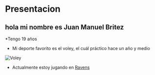 # Presentacion

## hola mi nombre es **Juan Manuel Britez**

*Tengo 19 años

* Mi deporte favorito es el voley, el cuál práctico hace un año y medio

![Voley](https://pin.it/3D5Ur85)

* Actualmente estoy jugando en [Ravens](https://instagram.com/csnvravens.oficial?igshid=YmMyMTA2M2Y=)

